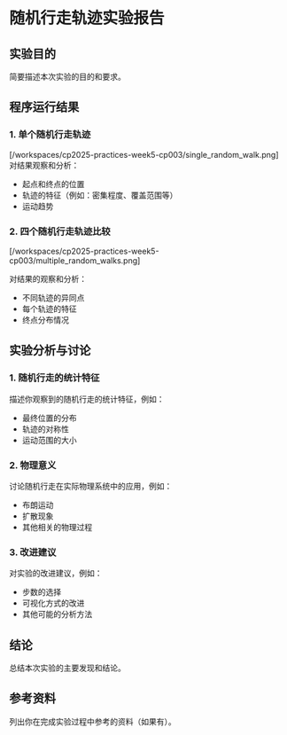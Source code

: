 # 随机行走轨迹实验报告

## 实验目的
简要描述本次实验的目的和要求。

## 程序运行结果

### 1. 单个随机行走轨迹
[/workspaces/cp2025-practices-week5-cp003/single_random_walk.png]
对结果观察和分析：
- 起点和终点的位置
- 轨迹的特征（例如：密集程度、覆盖范围等）
- 运动趋势

### 2. 四个随机行走轨迹比较
[/workspaces/cp2025-practices-week5-cp003/multiple_random_walks.png]

对结果的观察和分析：
- 不同轨迹的异同点
- 每个轨迹的特征
- 终点分布情况

## 实验分析与讨论

### 1. 随机行走的统计特征
描述你观察到的随机行走的统计特征，例如：
- 最终位置的分布
- 轨迹的对称性
- 运动范围的大小

### 2. 物理意义
讨论随机行走在实际物理系统中的应用，例如：
- 布朗运动
- 扩散现象
- 其他相关的物理过程

### 3. 改进建议
对实验的改进建议，例如：
- 步数的选择
- 可视化方式的改进
- 其他可能的分析方法

## 结论
总结本次实验的主要发现和结论。

## 参考资料
列出你在完成实验过程中参考的资料（如果有）。
